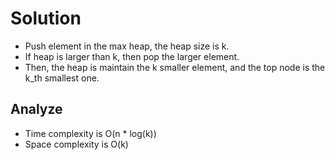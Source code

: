 # Solution
* Push element in the max heap, the heap size is k.
* If heap is larger than k, then pop the larger element.
* Then, the heap is maintain the k smaller element, and the top node is the k_th smallest one.
## Analyze
* Time complexity is O(n * log(k))
* Space complexity is O(k)

